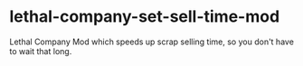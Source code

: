 # lethal-company-set-sell-time-mod
Lethal Company Mod which speeds up scrap selling time, so you don't have to wait that long.
